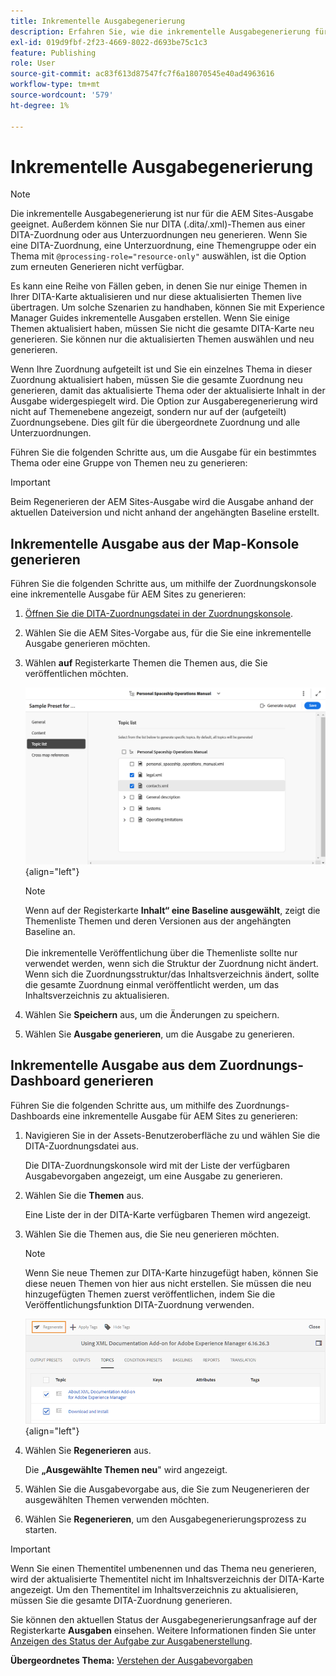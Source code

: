 ```yaml
---
title: Inkrementelle Ausgabegenerierung
description: Erfahren Sie, wie die inkrementelle Ausgabegenerierung für AEM Sites in AEM Guides funktioniert.
exl-id: 019d9fbf-2f23-4669-8022-d693be75c1c3
feature: Publishing
role: User
source-git-commit: ac83f613d87547fc7f6a18070545e40ad4963616
workflow-type: tm+mt
source-wordcount: '579'
ht-degree: 1%

---
```



# Inkrementelle Ausgabegenerierung

>[!NOTE]
>
> Die inkrementelle Ausgabegenerierung ist nur für die AEM Sites-Ausgabe geeignet. Außerdem können Sie nur DITA \(.dita/.xml\)-Themen aus einer DITA-Zuordnung oder aus Unterzuordnungen neu generieren. Wenn Sie eine DITA-Zuordnung, eine Unterzuordnung, eine Themengruppe oder ein Thema mit `@processing-role="resource-only"` auswählen, ist die Option zum erneuten Generieren nicht verfügbar.

Es kann eine Reihe von Fällen geben, in denen Sie nur einige Themen in Ihrer DITA-Karte aktualisieren und nur diese aktualisierten Themen live übertragen. Um solche Szenarien zu handhaben, können Sie mit Experience Manager Guides inkrementelle Ausgaben erstellen. Wenn Sie einige Themen aktualisiert haben, müssen Sie nicht die gesamte DITA-Karte neu generieren. Sie können nur die aktualisierten Themen auswählen und neu generieren.

Wenn Ihre Zuordnung aufgeteilt ist und Sie ein einzelnes Thema in dieser Zuordnung aktualisiert haben, müssen Sie die gesamte Zuordnung neu generieren, damit das aktualisierte Thema oder der aktualisierte Inhalt in der Ausgabe widergespiegelt wird. Die Option zur Ausgaberegenerierung wird nicht auf Themenebene angezeigt, sondern nur auf der \(aufgeteilt\) Zuordnungsebene. Dies gilt für die übergeordnete Zuordnung und alle Unterzuordnungen.

Führen Sie die folgenden Schritte aus, um die Ausgabe für ein bestimmtes Thema oder eine Gruppe von Themen neu zu generieren:

>[!IMPORTANT]
>
> Beim Regenerieren der AEM Sites-Ausgabe wird die Ausgabe anhand der aktuellen Dateiversion und nicht anhand der angehängten Baseline erstellt.

## Inkrementelle Ausgabe aus der Map-Konsole generieren

Führen Sie die folgenden Schritte aus, um mithilfe der Zuordnungskonsole eine inkrementelle Ausgabe für AEM Sites zu generieren:

1. [Öffnen Sie die DITA-Zuordnungsdatei in der Zuordnungskonsole](./open-files-map-console.md).
1. Wählen Sie die AEM Sites-Vorgabe aus, für die Sie eine inkrementelle Ausgabe generieren möchten.
1. Wählen **auf** Registerkarte Themen die Themen aus, die Sie veröffentlichen möchten.

   ![AEM Sites-Themenliste](images/aem-presets-topic-list.png) {align="left"}

   >[!NOTE]
   >
   > Wenn auf der Registerkarte **Inhalt“ eine Baseline ausgewählt**, zeigt die Themenliste Themen und deren Versionen aus der angehängten Baseline an.<br><br>
   > Die inkrementelle Veröffentlichung über die Themenliste sollte nur verwendet werden, wenn sich die Struktur der Zuordnung nicht ändert. Wenn sich die Zuordnungsstruktur/das Inhaltsverzeichnis ändert, sollte die gesamte Zuordnung einmal veröffentlicht werden, um das Inhaltsverzeichnis zu aktualisieren.
1. Wählen Sie **Speichern** aus, um die Änderungen zu speichern.
1. Wählen Sie **Ausgabe generieren**, um die Ausgabe zu generieren.


## Inkrementelle Ausgabe aus dem Zuordnungs-Dashboard generieren

Führen Sie die folgenden Schritte aus, um mithilfe des Zuordnungs-Dashboards eine inkrementelle Ausgabe für AEM Sites zu generieren:

1. Navigieren Sie in der Assets-Benutzeroberfläche zu und wählen Sie die DITA-Zuordnungsdatei aus.

   Die DITA-Zuordnungskonsole wird mit der Liste der verfügbaren Ausgabevorgaben angezeigt, um eine Ausgabe zu generieren.

1. Wählen Sie die **Themen** aus.

   Eine Liste der in der DITA-Karte verfügbaren Themen wird angezeigt.

1. Wählen Sie die Themen aus, die Sie neu generieren möchten.

   >[!NOTE]
   >
   > Wenn Sie neue Themen zur DITA-Karte hinzugefügt haben, können Sie diese neuen Themen von hier aus nicht erstellen. Sie müssen die neu hinzugefügten Themen zuerst veröffentlichen, indem Sie die Veröffentlichungsfunktion DITA-Zuordnung verwenden.

   ![](images/regenerate-topics.png){align="left"}

1. Wählen Sie **Regenerieren** aus.

   Die **„Ausgewählte Themen neu**&quot; wird angezeigt.

1. Wählen Sie die Ausgabevorgabe aus, die Sie zum Neugenerieren der ausgewählten Themen verwenden möchten.

1. Wählen Sie **Regenerieren**, um den Ausgabegenerierungsprozess zu starten.


>[!IMPORTANT]
>
> Wenn Sie einen Thementitel umbenennen und das Thema neu generieren, wird der aktualisierte Thementitel nicht im Inhaltsverzeichnis der DITA-Karte angezeigt. Um den Thementitel im Inhaltsverzeichnis zu aktualisieren, müssen Sie die gesamte DITA-Zuordnung generieren.

Sie können den aktuellen Status der Ausgabegenerierungsanfrage auf der Registerkarte **Ausgaben** einsehen. Weitere Informationen finden Sie unter [Anzeigen des Status der Aufgabe zur Ausgabenerstellung](#view-the-status-of-the-output-generation-task).



**Übergeordnetes Thema:** [Verstehen der Ausgabevorgaben](generate-output-understand-presets.md)
